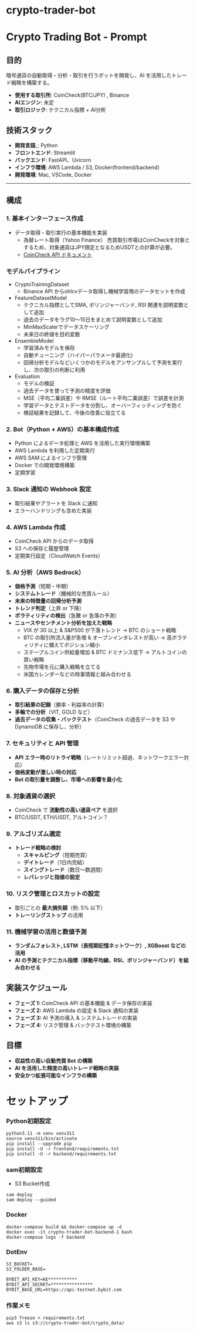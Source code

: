 # crypto-trader-bot


# Crypto Trading Bot - Prompt

## 目的
暗号通貨の自動取得・分析・取引を行うボットを開発し、AI を活用したトレード戦略を構築する。
- **使用する取引所**: CoinCheck(BTC/JPY) , Binance
- **AIエンジン**: 未定
- **取引ロジック**: テクニカル指標 + AI分析

## 技術スタック
- **開発言語**_: Python
- **フロントエンド**: Streamlit
- **バックエンド**: FastAPI、Uvicorn
- **インフラ環境**: AWS Lambda / S3, Docker(frontend/backend)
- **開発環境**: Mac, VSCode, Docker


---
## 構成

### 1. 基本インターフェース作成
- データ取得・取引実行の基本機能を実装
  - 為替レート取得（Yahoo Finance）
    売買取引市場はCoinCheckを対象とするため、対象通貨はJPY限定となるためUSDTとの計算が必要。
  - [CoinCheck API ドキュメント](https://coincheck.com/ja/documents/exchange/api)

### モデルパイプライン
+ CryptoTrainingDataset
  - Binance API からohlcvデータ取得し機械学習用のデータセットを作成
+ FeatureDatasetModel
  - テクニカル指標としてSMA, ボリンジャーバンド, RSI 関連を説明変数として追加
  - 過去のデータをラグ10〜15日をまとめて説明変数として追加
  - MinMaxScalerでデータスケーリング
  - 未来日の終値を目的変数
+ EnsembleModel
  - 学習済みモデルを保存
  - 自動チューニング（ハイパーパラメータ最適化)
  - 回帰分析モデルなどいくつかのモデルをアンサンブルして予測を実行し、次の取引の判断に利用
+ Evaluation
  - モデルの検証
  - 過去データを使って予測の精度を評価
  - MSE（平均二乗誤差）や RMSE（ルート平均二乗誤差）で誤差を計測
  - 学習データとテストデータを分割し、オーバーフィッティングを防ぐ
  - 検証結果を記録して、今後の改善に役立てる

### 2. Bot（Python + AWS）の基本構成作成
- Python によるデータ処理と AWS を活用した実行環境構築
- AWS Lambda を利用した定期実行
- AWS SAM によるインフラ管理
- Docker での開発環境構築
- 定期学習

### 3. Slack 通知の Webhook 設定
- 取引結果やアラートを Slack に通知
- エラーハンドリングも含めた実装

### 4. AWS Lambda 作成
- CoinCheck API からのデータ取得
- S3 への保存と履歴管理
- 定期実行設定（CloudWatch Events）

### 5. AI 分析（AWS Bedrock）
- **価格予測**（短期・中期）
- **システムトレード**（機械的な売買ルール）
- **未来の特徴量の回帰分析予測**
- **トレンド判定**（上昇 or 下降）
- **ボラティリティの検出**（急騰 or 急落の予測）
- **ニュースやセンチメント分析を加えた戦略**
  - VIX が 30 以上 & S&P500 が下落トレンド → BTC のショート戦略
  - BTC の取引所流入量が急増 & オープンインタレストが高い → 高ボラティリティに備えてポジション縮小
  - ステーブルコイン供給量増加 & BTC ドミナンス低下 → アルトコインの買い戦略
  - 先物市場を元に購入戦略を立てる
  - 米国カレンダーなどの時事情報と組み合わせる

### 6. 購入データの保存と分析
- **取引結果の記録**（勝率・利益率の計算）
- **多軸での分析**（VIT, GOLD など）
- **過去データの収集・バックテスト**（CoinCheck の過去データを S3 や DynamoDB に保存し、分析）

### 7. セキュリティと API 管理
- **API エラー時のリトライ戦略**（レートリミット超過、ネットワークエラー対応）
- **価格変動が激しい時の対応**
- **Bot の取引量を調整し、市場への影響を最小化**

### 8. 対象通貨の選択
- CoinCheck で **流動性の高い通貨ペア** を選択
- BTC/USDT, ETH/USDT, アルトコイン？

### 9. アルゴリズム選定
- **トレード戦略の検討**
  - **スキャルピング**（短期売買）
  - **デイトレード**（1日内完結）
  - **スイングトレード**（数日～数週間）
  - **レバレッジと指値の設定**

### 10. リスク管理とロスカットの設定
- 取引ごとの **最大損失額**（例: 5% 以下）
- **トレーリングストップ** の活用

### 11. 機械学習の活用と数値予測
- **ランダムフォレスト, LSTM（長短期記憶ネットワーク）, XGBoost などの活用**
- **AI の予測とテクニカル指標（移動平均線、RSI、ボリンジャーバンド）を組み合わせる**

## 実装スケジュール
- **フェーズ 1:** CoinCheck API の基本機能 & データ保存の実装
- **フェーズ 2:** AWS Lambda の設定 & Slack 通知の実装
- **フェーズ 3:** AI 予測の導入 & システムトレードの実装
- **フェーズ 4:** リスク管理 & バックテスト環境の構築

## 目標
- **収益性の高い自動売買 Bot の構築**
- **AI を活用した精度の高いトレード戦略の実装**
- **安全かつ拡張可能なインフラの構築**


# セットアップ

### Python初期設定
```
python3.11 -m venv venv311
source venv311/bin/activate
pip install --upgrade pip
pip install -U -r frontend/requirements.txt
pip install -U -r backend/requirements.txt
```

### sam初期設定
- S3 Bucket作成
```
sam deploy
sam deploy --guided
```

### Docker
```
docker-compose build && docker-compose up -d
docker exec -it crypto-trader-bot-backend-1 bash
docker-compose logs -f backend
```

### DotEnv
```
S3_BUCKET=
S3_FOLDER_BASE=

BYBIT_API_KEY=KE***********
BYBIT_API_SECRET=****************
BYBIT_BASE_URL=https://api-testnet.bybit.com
```

### 作業メモ
```
pip3 freeze > requirements.txt
aws s3 ls s3://crypto-trader-bot/crypto_data/
```

